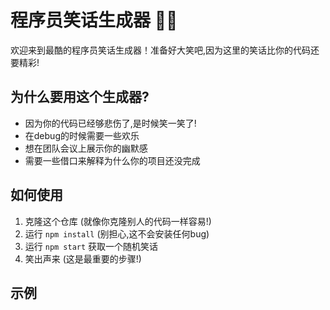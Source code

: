 # 程序员笑话生成器 🤖😂

欢迎来到最酷的程序员笑话生成器！准备好大笑吧,因为这里的笑话比你的代码还要精彩!

## 为什么要用这个生成器?

- 因为你的代码已经够悲伤了,是时候笑一笑了!
- 在debug的时候需要一些欢乐
- 想在团队会议上展示你的幽默感
- 需要一些借口来解释为什么你的项目还没完成

## 如何使用

1. 克隆这个仓库 (就像你克隆别人的代码一样容易!)
2. 运行 `npm install` (别担心,这不会安装任何bug)
3. 运行 `npm start` 获取一个随机笑话
4. 笑出声来 (这是最重要的步骤!)

## 示例

